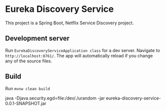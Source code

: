 # Eureka Discovery Service

This project is a Spring Boot, Netflix Service Discovery project.

## Development server

Run `EurekaDiscoveryServiceApplication class` for a dev server. Navigate to `http://localhost:8761/`. The app will automatically reload if you change any of the source files.

## Build

Run `mvnw clean build`

java -Djava.security.egd=file:/dev/./urandom -jar eureka-discovery-service-0.0.1-SNAPSHOT.jar
